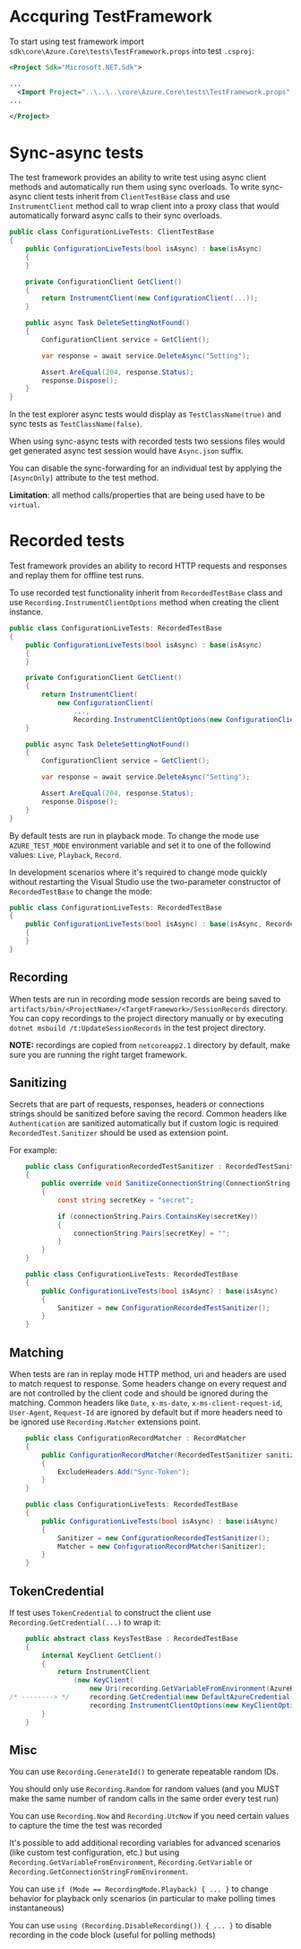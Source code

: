 # Accquring TestFramework

To start using test framework import `sdk\core\Azure.Core\tests\TestFramework.props` into test `.csproj`:

``` xml
<Project Sdk="Microsoft.NET.Sdk">

...
  <Import Project="..\..\..\core\Azure.Core\tests\TestFramework.props" />
...

</Project>

```

# Sync-async tests

The test framework provides an ability to write test using async client methods and automatically run them using sync overloads. To write sync-async client tests inherit from `ClientTestBase` class and use `InstrumentClient` method call to wrap client into a proxy class that would automatically forward async calls to their sync overloads.

``` C#
public class ConfigurationLiveTests: ClientTestBase
{
    public ConfigurationLiveTests(bool isAsync) : base(isAsync)
    {
    }

    private ConfigurationClient GetClient()
    {
        return InstrumentClient(new ConfigurationClient(...));
    }

    public async Task DeleteSettingNotFound()
    {
        ConfigurationClient service = GetClient();

        var response = await service.DeleteAsync("Setting");

        Assert.AreEqual(204, response.Status);
        response.Dispose();
    }
}
```

In the test explorer async tests would display as `TestClassName(true)` and sync tests as `TestClassName(false)`.

When using sync-async tests with recorded tests two sessions files would get generated async test session would have `Async.json` suffix.

You can disable the sync-forwarding for an individual test by applying the `[AsyncOnly]` attribute to the test method.


__Limitation__: all method calls/properties that are being used have to be `virtual`.

# Recorded tests

Test framework provides an ability to record HTTP requests and responses and replay them for offline test runs.

To use recorded test functionality inherit from `RecordedTestBase` class and use `Recording.InstrumentClientOptions` method when creating the client instance.


``` C#
public class ConfigurationLiveTests: RecordedTestBase
{
    public ConfigurationLiveTests(bool isAsync) : base(isAsync)
    {
    }

    private ConfigurationClient GetClient()
    {
        return InstrumentClient(
            new ConfigurationClient(
                ...,
                Recording.InstrumentClientOptions(new ConfigurationClientOptions())));
    }

    public async Task DeleteSettingNotFound()
    {
        ConfigurationClient service = GetClient();

        var response = await service.DeleteAsync("Setting");

        Assert.AreEqual(204, response.Status);
        response.Dispose();
    }
}
```

By default tests are run in playback mode. To change the mode use `AZURE_TEST_MODE` environment variable and set it to one of the followind values: `Live`, `Playback`, `Record`.

In development scenarios where it's required to change mode quickly without restarting the Visual Studio use the two-parameter constructor of `RecordedTestBase` to change the mode:

``` C#
public class ConfigurationLiveTests: RecordedTestBase
{
    public ConfigurationLiveTests(bool isAsync) : base(isAsync, RecordedTestMode.Record)
    {
    }
}
```

## Recording

When tests are run in recording mode session records are being saved to `artifacts/bin/<ProjectName>/<TargetFramework>/SessionRecords` directory. You can copy recordings to the project directory manually or by executing `dotnet msbuild /t:UpdateSessionRecords` in the test project directory.

__NOTE:__ recordings are copied from `netcoreapp2.1` directory by default, make sure you are running the right target framework.

## Sanitizing

Secrets that are part of requests, responses, headers or connections strings should be sanitized before saving the record. Common headers like `Authentication` are sanitized automatically but if custom logic is required `RecordedTest.Sanitizer` should be used as extension point.

For example:

``` C#
    public class ConfigurationRecordedTestSanitizer : RecordedTestSanitizer
    {
        public override void SanitizeConnectionString(ConnectionString connectionString)
        {
            const string secretKey = "secret";

            if (connectionString.Pairs.ContainsKey(secretKey))
            {
                connectionString.Pairs[secretKey] = "";
            }
        }
    }

    public class ConfigurationLiveTests: RecordedTestBase
    {
        public ConfigurationLiveTests(bool isAsync) : base(isAsync)
        {
            Sanitizer = new ConfigurationRecordedTestSanitizer();
        }
    }
```

## Matching

When tests are ran in replay mode HTTP method, uri and headers are used to match request to response. Some headers change on every request and are not controlled by the client code and should be ignored during the matching. Common headers like `Date`, `x-ms-date`, `x-ms-client-request-id`, `User-Agent`, `Request-Id` are ignored by default but if more headers need to be ignored use `Recording.Matcher` extensions point.


``` C#
    public class ConfigurationRecordMatcher : RecordMatcher
    {
        public ConfigurationRecordMatcher(RecordedTestSanitizer sanitizer) : base(sanitizer)
        {
            ExcludeHeaders.Add("Sync-Token");
        }
    }

    public class ConfigurationLiveTests: RecordedTestBase
    {
        public ConfigurationLiveTests(bool isAsync) : base(isAsync)
        {
            Sanitizer = new ConfigurationRecordedTestSanitizer();
            Matcher = new ConfigurationRecordMatcher(Sanitizer);
        }
    }
```
## TokenCredential

If test uses `TokenCredential` to construct the client use `Recording.GetCredential(...)` to wrap it:

``` C#
    public abstract class KeysTestBase : RecordedTestBase
    {
        internal KeyClient GetClient()
        {
            return InstrumentClient
                (new KeyClient(
                    new Uri(recording.GetVariableFromEnvironment(AzureKeyVaultUrlEnvironmentVariable)),
/* --------> */     recording.GetCredential(new DefaultAzureCredential()),
                    recording.InstrumentClientOptions(new KeyClientOptions())));
        }
    }

```

## Misc

You can use `Recording.GenerateId()` to generate repeatable random IDs.

You should only use `Recording.Random` for random values (and you MUST make the same number of random calls in the same order every test run)

You can use `Recording.Now` and `Recording.UtcNow` if you need certain values to capture the time the test was recorded

It's possible to add additional recording variables for advanced scenarios (like custom test configuration, etc.) but using `Recording.GetVariableFromEnvironment`, `Recording.GetVariable` or `Recording.GetConnectionStringFromEnvironment`.

You can use `if (Mode == RecordingMode.Playback) { ... }` to change behavior for playback only scenarios (in particular to make polling times instantaneous)

You can use `using (Recording.DisableRecording()) { ... }` to disable recording in the code block (useful for polling methods)


